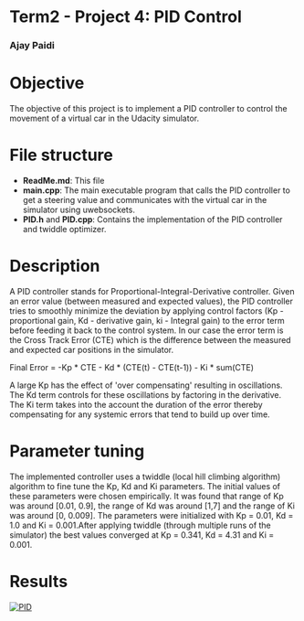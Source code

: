 # Term2 - Project 4: PID Control
### Ajay Paidi

# Objective
The objective of this project is to implement a PID controller to control the movement of a virtual car in the Udacity simulator.

# File structure
- **ReadMe.md**: This file
- **main.cpp**: The main executable program that calls the PID controller to get a steering value and communicates with the virtual car in the simulator using uwebsockets.
- **PID.h** and **PID.cpp**: Contains the implementation of the PID controller and twiddle optimizer.

# Description

A PID controller stands for Proportional-Integral-Derivative controller. Given an error value (between measured and expected values), the PID controller tries to smoothly minimize the deviation by applying control factors (Kp - proportional gain, Kd - derivative gain, ki - Integral gain) to the error term before feeding it back to the control system. In our case the error term is the Cross Track Error (CTE) which is the difference between the measured and expected car positions in the simulator.

Final Error = -Kp * CTE - Kd * (CTE(t) - CTE(t-1)) - Ki * sum(CTE)   

A large Kp has the effect of 'over compensating' resulting in oscillations. The Kd term controls for these oscillations by factoring in the derivative. The Ki term takes into the account the duration of the error thereby compensating for any systemic errors that tend to build up over time.

# Parameter tuning

The implemented controller uses a twiddle (local hill climbing algorithm) algorithm to fine tune the Kp, Kd and Ki parameters. The initial values of these parameters were chosen empirically. It was found that range of Kp was around [0.01, 0.9], the range of Kd was around [1,7] and the range of Ki was around [0, 0.009]. The parameters were initialized with Kp = 0.01, Kd = 1.0 and Ki = 0.001.After applying twiddle (through multiple runs of the simulator) the best values converged at Kp = 0.341, Kd = 4.31 and Ki = 0.001.

# Results

[![PID](https://img.youtube.com/vi/t5JhI5EGqxo/0.jpg)](https://youtu.be/t5JhI5EGqxo)
